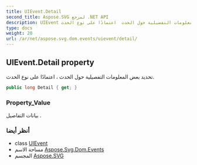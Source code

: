 ```yaml
---
title: UIEvent.Detail
second_title: Aspose.SVG لمرجع .NET API
description: UIEvent ملكية. تحديد بعض المعلومات التفصيلية حول الحدث  اعتمادًا على نوع الحدث.
type: docs
weight: 20
url: /ar/net/aspose.svg.dom.events/uievent/detail/
---
```

## UIEvent.Detail property

تحديد بعض المعلومات التفصيلية حول الحدث ، اعتمادًا على نوع الحدث.

```csharp
public long Detail { get; }
```

### Property_Value

بيانات التفاصيل .

### أنظر أيضا

* class [UIEvent](../)
* مساحة الاسم [Aspose.Svg.Dom.Events](../../uievent/)
* المجسم [Aspose.SVG](../../../)


